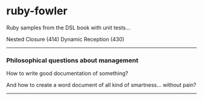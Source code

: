 # ruby-fowler

Ruby samples from the DSL book
with unit tests...

Nested Closure (414)
Dynamic Reception (430)


--------------------------------------------
### Philosophical questions about management

How to write good documentation of something?

And how to create a word document of all kind
of smartness... without pain?

--------------------------------------------
